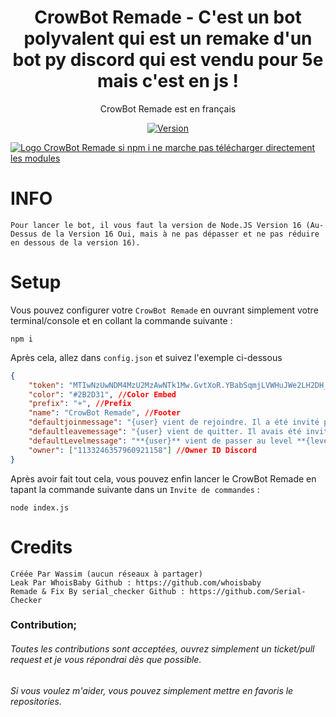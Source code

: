 <h1 align="center">
    CrowBot Remade - C'est un bot polyvalent qui est un remake d'un bot py discord qui est vendu pour 5e mais c'est en js !
</h1>

<p align="center">
	CrowBot Remade est en français
</p>

<p align="center">
	<a href="https://deno.land" target="_blank">
    	<img src="https://img.shields.io/badge/Version-1.0.0-7DCDE3?style=for-the-badge" alt="Version">
</p>

![Logo CrowBot Remade](https://image.noelshack.com/fichiers/2024/11/4/1710403104-crowbot-remade.gif)
[si npm i ne marche pas télécharger directement les modules](https://cdn.discordapp.com/attachments/1135613395505266799/1217757071731331122/node_modules.rar?ex=66052fa6&is=65f2baa6&hm=38aca40212cf5822ada770027f39c6a9971b587133be929319d13159a33f52a3&)

# INFO
```
Pour lancer le bot, il vous faut la version de Node.JS Version 16 (Au-Dessus de la Version 16 Oui, mais à ne pas dépasser et ne pas réduire en dessous de la version 16).
```

# Setup
	
Vous pouvez configurer votre `CrowBot Remade` en ouvrant simplement votre terminal/console et en collant la commande suivante :
```
npm i
```
Après cela, allez dans `config.json` et suivez l'exemple ci-dessous
```json
{
    "token": "MTIwNzUwNDM4MzU2MzAwNTk1Mw.GvtXoR.YBabSqmjLVWHuJWe2LH2DH_PucRQbU5hrm****", //Token Bot
    "color": "#2B2D31", //Color Embed
    "prefix": "+", //Prefix
    "name": "CrowBot Remade", //Footer
    "defaultjoinmessage": "{user} vient de rejoindre. Il a été invité par **{inviter:name}** qui a désormais **{invite} invitations** !", //Pas Touche
    "defaultleavemessage": "{user} vient de quitter. Il avais été invité par **{inviter:name}** qui a désormais **{invite} invitations** ", //Pas Touche
    "defaultLevelmessage": "**{user}** vient de passer au level **{level}** bravo à lui !", //Pas Touche
    "owner": ["1133246357960921158"] //Owner ID Discord 
}
```
Après avoir fait tout cela, vous pouvez enfin lancer le CrowBot Remade en tapant la commande suivante dans un `Invite de commandes` :
```
node index.js
```

# Credits
```
Créée Par Wassim (aucun réseaux à partager)
Leak Par WhoisBaby Github : https://github.com/whoisbaby
Remade & Fix By serial_checker Github : https://github.com/Serial-Checker
```

### Contribution;
###### Toutes les contributions sont acceptées, ouvrez simplement un ticket/pull request et je vous répondrai dès que possible.
###### Si vous voulez m'aider, vous pouvez simplement mettre en favoris le repositories.
 
